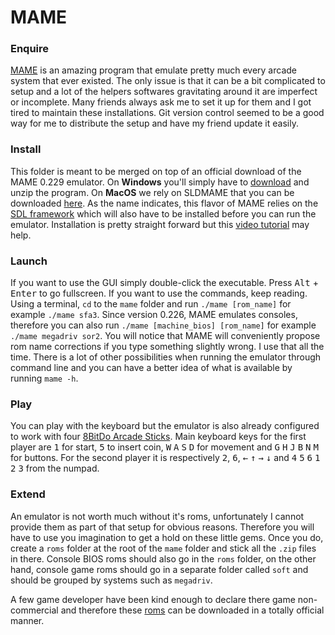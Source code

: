 # MAME

### Enquire

[MAME](http://www.mamedev.org) is an amazing program that emulate pretty much every arcade system that ever existed. The only issue is that it can be a bit complicated to setup and a lot of the helpers softwares gravitating around it are imperfect or incomplete. Many friends always ask me to set it up for them and I got tired to maintain these installations. Git version control seemed to be a good way for me to distribute the setup and have my friend update it easily.

### Install

This folder is meant to be merged on top of an official download of the MAME 0.229 emulator. On **Windows** you'll simply have to [download](https://github.com/mamedev/mame/releases/download/mame0229/mame0229b_64bit.exe) and unzip the program. On **MacOS** we rely on SLDMAME that you can be downloaded [here](https://sdlmame.lngn.net/mame0229-64bit.zip). As the name indicates, this flavor of MAME relies on the [SDL framework](https://www.libsdl.org/download-2.0.php) which will also have to be installed before you can run the emulator. Installation is pretty straight forward but this [video tutorial](http://youtu.be/K6xyO-poAZU?t=30s) may help.

### Launch

If you want to use the GUI simply double-click the executable. Press <kbd>Alt</kbd> + <kbd>Enter</kbd> to go fullscreen. If you want to use the commands, keep reading. Using a terminal, `cd` to the `mame` folder and run `./mame [rom_name]` for example `./mame sfa3`. Since version 0.226, MAME emulates consoles, therefore you can also run `./mame [machine_bios] [rom_name]` for example `./mame megadriv sor2`. You will notice that MAME will conveniently propose rom name corrections if you type something slightly wrong. I use that all the time. There is a lot of other possibilities when running the emulator through command line and you can have a better idea of what is available by running `mame -h`.

### Play

You can play with the keyboard but the emulator is also already configured to work with four [8BitDo Arcade Sticks](https://www.8bitdo.com/arcade-stick/). Main keyboard keys for the first player are <kbd>1</kbd> for start, <kbd>5</kbd> to insert coin, <kbd>W</kbd> <kbd>A</kbd> <kbd>S</kbd> <kbd>D</kbd> for movement and <kbd>G</kbd> <kbd>H</kbd> <kbd>J</kbd> <kbd>B</kbd> <kbd>N</kbd> <kbd>M</kbd> for buttons. For the second player it is respectively <kbd>2</kbd>, <kbd>6</kbd>, <kbd>←</kbd> <kbd>↑</kbd> <kbd>→</kbd> <kbd>↓</kbd> and <kbd>4</kbd> <kbd>5</kbd> <kbd>6</kbd> <kbd>1</kbd> <kbd>2</kbd> <kbd>3</kbd> from the numpad.

### Extend

An emulator is not worth much without it's roms, unfortunately I cannot provide them as part of that setup for obvious reasons. Therefore you will have to use you imagination to get a hold on these little gems. Once you do, create a `roms` folder at the root of the `mame` folder and stick all the `.zip` files in there. Console BIOS roms should also go in the `roms` folder, on the other hand, console game roms should go in a separate folder called `soft` and should be grouped by systems such as `megadriv`.

A few game developer have been kind enough to declare there game non-commercial and therefore these [roms](http://www.mamedev.org/roms/) can be downloaded in a totally official manner.
